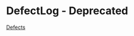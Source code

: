 # DefectLog - Deprecated

[Defects](DefectLog%20-%20Deprecated%20f78724bec45744b3b5627fda80160521/Defects%2022e184b5d1e444118d0c0639d09bd22e.csv)